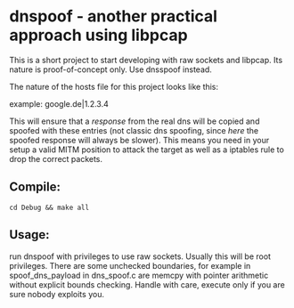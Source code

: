 # dnspoof - another practical approach using libpcap

This is a short project to start developing with raw sockets and 
libpcap. Its nature is proof-of-concept only. Use dnsspoof instead.

The nature of the hosts file for this project looks like this:

example:
 google.de|1.2.3.4

This will ensure that a *response* from the real dns will be copied and 
spoofed with these entries (not classic dns spoofing, since *here* the 
spoofed response will always be slower). This means you need in your 
setup a valid MITM position to attack the target as well as a iptables rule to drop 
the correct packets.

## Compile:

`cd Debug && make all`

## Usage:
run dnspoof with privileges to use raw sockets. Usually this will be 
root privileges. There are some unchecked boundaries, for example in spoof_dns_payload in dns_spoof.c
are memcpy with pointer arithmetic without explicit bounds checking. Handle with care, execute only if
you are sure nobody exploits you.
